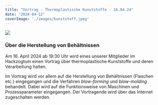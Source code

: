 ```yaml
---
title: "Vortrag - Thermoplastische Kunststoffe - 16.04.24"
date: "2024-04-12"
coverImage: './images/kunststoff.jpeg'
---
```


![](../images/kunststoff.jpeg)


### Über die Herstellung von Behältnissen

Am 16. April 2024 ab 19:30 Uhr wird eines unserer Mitglieder im Hackzogtum einen Vortrag über thermoplastische Kunststoffe und deren Verarbeitung halten. 

Im Vortrag wird vor allem auf die Herstellung von Behältnissen (Flaschen etc.) eingegangen und die Verfahren *blow-forming* und *blow-molding* behandelt.
Dabei wird auf die Funktionsweise von Maschinen und Prozessparameter eingegangen. 
Der Vortragende wird über das Internet zugeschalten werden. 

